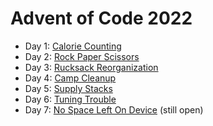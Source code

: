 # Advent of Code 2022

- Day 1: [Calorie Counting](https://adventofcode.com/2022/day/1)
- Day 2: [Rock Paper Scissors](https://adventofcode.com/2022/day/2)
- Day 3: [Rucksack Reorganization](https://adventofcode.com/2022/day/3)
- Day 4: [Camp Cleanup](https://adventofcode.com/2022/day/4)
- Day 5: [Supply Stacks](https://adventofcode.com/2022/day/5)
- Day 6: [Tuning Trouble](https://adventofcode.com/2022/day/6)
- Day 7: [No Space Left On Device](https://adventofcode.com/2022/day/7) (still open)